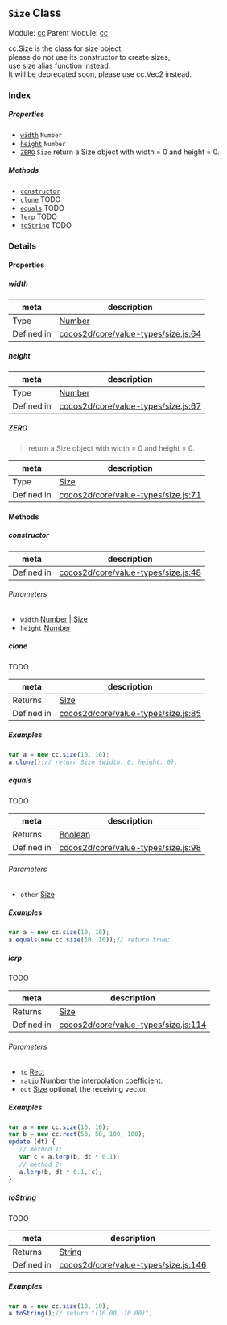 ## `Size` Class



Module: [cc](../modules/cc.md)
Parent Module: [cc](../modules/cc.md)


cc.Size is the class for size object,<br/>
please do not use its constructor to create sizes,<br/>
use <a href="../modules/cc.html#method_size" class="crosslink">size</a> alias function instead.<br/>
It will be deprecated soon, please use cc.Vec2 instead.



### Index

##### Properties

  - [`width`](#width) `Number` 
  - [`height`](#height) `Number` 
  - [`ZERO`](#zero) `Size` return a Size object with width = 0 and height = 0.



##### Methods

  - [`constructor`](#constructor) 
  - [`clone`](#clone) TODO
  - [`equals`](#equals) TODO
  - [`lerp`](#lerp) TODO
  - [`toString`](#tostring) TODO



### Details


#### Properties


##### width

> 

| meta | description |
|------|-------------|
| Type | <a href="https://developer.mozilla.org/en/JavaScript/Reference/Global_Objects/Number" class="crosslink external" target="_blank">Number</a> |
| Defined in | [cocos2d/core/value-types/size.js:64](https://github.com/cocos-creator/engine/blob/b4415d3f111db35eb92e588d63bcb560003ea469/cocos2d/core/value-types/size.js#L64) |



##### height

> 

| meta | description |
|------|-------------|
| Type | <a href="https://developer.mozilla.org/en/JavaScript/Reference/Global_Objects/Number" class="crosslink external" target="_blank">Number</a> |
| Defined in | [cocos2d/core/value-types/size.js:67](https://github.com/cocos-creator/engine/blob/b4415d3f111db35eb92e588d63bcb560003ea469/cocos2d/core/value-types/size.js#L67) |



##### ZERO

> return a Size object with width = 0 and height = 0.

| meta | description |
|------|-------------|
| Type | <a href="../classes/Size.html" class="crosslink">Size</a> |
| Defined in | [cocos2d/core/value-types/size.js:71](https://github.com/cocos-creator/engine/blob/b4415d3f111db35eb92e588d63bcb560003ea469/cocos2d/core/value-types/size.js#L71) |






<!-- Method Block -->
#### Methods


##### constructor



| meta | description |
|------|-------------|
| Defined in | [cocos2d/core/value-types/size.js:48](https://github.com/cocos-creator/engine/blob/b4415d3f111db35eb92e588d63bcb560003ea469/cocos2d/core/value-types/size.js#L48) |

###### Parameters
- `width` <a href="https://developer.mozilla.org/en/JavaScript/Reference/Global_Objects/Number" class="crosslink external" target="_blank">Number</a> &#124; <a href="../classes/Size.html" class="crosslink">Size</a> 
- `height` <a href="https://developer.mozilla.org/en/JavaScript/Reference/Global_Objects/Number" class="crosslink external" target="_blank">Number</a> 


##### clone

TODO

| meta | description |
|------|-------------|
| Returns | <a href="../classes/Size.html" class="crosslink">Size</a> 
| Defined in | [cocos2d/core/value-types/size.js:85](https://github.com/cocos-creator/engine/blob/b4415d3f111db35eb92e588d63bcb560003ea469/cocos2d/core/value-types/size.js#L85) |


##### Examples

```js
var a = new cc.size(10, 10);
a.clone();// return Size {width: 0, height: 0};
```

##### equals

TODO

| meta | description |
|------|-------------|
| Returns | <a href="https://developer.mozilla.org/en/JavaScript/Reference/Global_Objects/Boolean" class="crosslink external" target="_blank">Boolean</a> 
| Defined in | [cocos2d/core/value-types/size.js:98](https://github.com/cocos-creator/engine/blob/b4415d3f111db35eb92e588d63bcb560003ea469/cocos2d/core/value-types/size.js#L98) |

###### Parameters
- `other` <a href="../classes/Size.html" class="crosslink">Size</a> 

##### Examples

```js
var a = new cc.size(10, 10);
a.equals(new cc.size(10, 10));// return true;
```

##### lerp

TODO

| meta | description |
|------|-------------|
| Returns | <a href="../classes/Size.html" class="crosslink">Size</a> 
| Defined in | [cocos2d/core/value-types/size.js:114](https://github.com/cocos-creator/engine/blob/b4415d3f111db35eb92e588d63bcb560003ea469/cocos2d/core/value-types/size.js#L114) |

###### Parameters
- `to` <a href="../classes/Rect.html" class="crosslink">Rect</a> 
- `ratio` <a href="https://developer.mozilla.org/en/JavaScript/Reference/Global_Objects/Number" class="crosslink external" target="_blank">Number</a> the interpolation coefficient.
- `out` <a href="../classes/Size.html" class="crosslink">Size</a> optional, the receiving vector.

##### Examples

```js
var a = new cc.size(10, 10);
var b = new cc.rect(50, 50, 100, 100);
update (dt) {
   // method 1;
   var c = a.lerp(b, dt * 0.1);
   // method 2;
   a.lerp(b, dt * 0.1, c);
}
```

##### toString

TODO

| meta | description |
|------|-------------|
| Returns | <a href="https://developer.mozilla.org/en/JavaScript/Reference/Global_Objects/String" class="crosslink external" target="_blank">String</a> 
| Defined in | [cocos2d/core/value-types/size.js:146](https://github.com/cocos-creator/engine/blob/b4415d3f111db35eb92e588d63bcb560003ea469/cocos2d/core/value-types/size.js#L146) |


##### Examples

```js
var a = new cc.size(10, 10);
a.toString();// return "(10.00, 10.00)";
```



